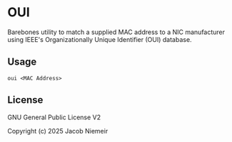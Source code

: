 # OUI
Barebones utility to match a supplied MAC address to a NIC manufacturer using IEEE's Organizationally Unique Identifier (OUI) database.

## Usage
```
oui <MAC Address>
```

## License
GNU General Public License V2

Copyright (c) 2025 Jacob Niemeir
